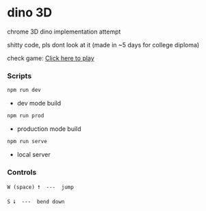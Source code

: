 # dino 3D

chrome 3D dino implementation attempt

shitty code, pls dont look at it (made in ~5 days for college diploma)

check game: [Click here to play](https://jhonny919-dino3d.netlify.app)

### Scripts

```bash
npm run dev
```

-   dev mode build

```bash
npm run prod
```

-   production mode build

```bash
npm run serve
```

-   local server

### Controls

```
W (space) 🠕  ---  jump
```

```
S 🠗  ---  bend down
```
